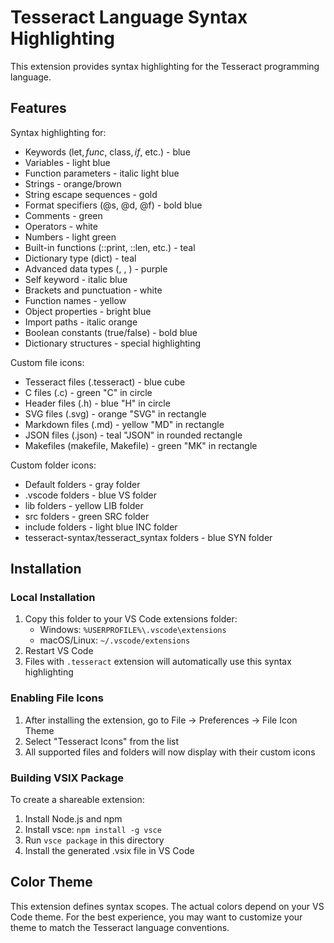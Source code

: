 # Tesseract Language Syntax Highlighting

This extension provides syntax highlighting for the Tesseract programming language.

## Features

Syntax highlighting for:
- Keywords (let$, func$, class$, if$, etc.) - blue
- Variables - light blue
- Function parameters - italic light blue
- Strings - orange/brown
- String escape sequences - gold
- Format specifiers (@s, @d, @f) - bold blue
- Comments - green
- Operators - white
- Numbers - light green
- Built-in functions (::print, ::len, etc.) - teal
- Dictionary type (dict) - teal
- Advanced data types (<stack>, <queue>, <linkedlist>) - purple
- Self keyword - italic blue
- Brackets and punctuation - white
- Function names - yellow
- Object properties - bright blue
- Import paths - italic orange
- Boolean constants (true/false) - bold blue
- Dictionary structures - special highlighting

Custom file icons:
- Tesseract files (.tesseract) - blue cube
- C files (.c) - green "C" in circle
- Header files (.h) - blue "H" in circle
- SVG files (.svg) - orange "SVG" in rectangle
- Markdown files (.md) - yellow "MD" in rectangle
- JSON files (.json) - teal "JSON" in rounded rectangle
- Makefiles (makefile, Makefile) - green "MK" in rectangle

Custom folder icons:
- Default folders - gray folder
- .vscode folders - blue VS folder
- lib folders - yellow LIB folder
- src folders - green SRC folder
- include folders - light blue INC folder
- tesseract-syntax/tesseract_syntax folders - blue SYN folder

## Installation

### Local Installation
1. Copy this folder to your VS Code extensions folder:
   - Windows: `%USERPROFILE%\.vscode\extensions`
   - macOS/Linux: `~/.vscode/extensions`
2. Restart VS Code
3. Files with `.tesseract` extension will automatically use this syntax highlighting

### Enabling File Icons
1. After installing the extension, go to File → Preferences → File Icon Theme
2. Select "Tesseract Icons" from the list
3. All supported files and folders will now display with their custom icons

### Building VSIX Package
To create a shareable extension:
1. Install Node.js and npm
2. Install vsce: `npm install -g vsce`
3. Run `vsce package` in this directory
4. Install the generated .vsix file in VS Code

## Color Theme

This extension defines syntax scopes. The actual colors depend on your VS Code theme.
For the best experience, you may want to customize your theme to match the Tesseract language conventions.